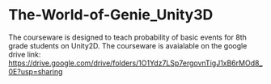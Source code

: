 # The-World-of-Genie_Unity3D

The courseware is designed to teach probability of basic events for 8th grade students on Unity2D. 
The courseware is avaialable on the google drive link: https://drive.google.com/drive/folders/1O1Ydz7LSp7ergovnTigJ1xB6rMOd8_0E?usp=sharing
